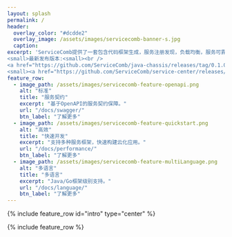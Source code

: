 ```yaml
---
layout: splash
permalink: /
header:
  overlay_color: "#dcdde2"
  overlay_image: /assets/images/servicecomb-banner-s.jpg
  caption:
excerpt: 'ServiceComb提供了一套包含代码框架生成，服务注册发现，负载均衡，服务可靠性（容错熔断，限流降级，调用链追踪）等功能的微服务框架。<br /><br />
<small>最新发布版本:<small><br />
<a href="https://github.com/ServiceComb/java-chassis/releases/tag/0.1.0-m1"> Java开发包 v0.1.0-m1 </a></small><br />
<small><a href="https://github.com/ServiceComb/service-center/releases/tag/0.1.0-m1">服务中心 v0.1.0-m1</a></small><br />'
feature_row:
  - image_path: /assets/images/servicecomb-feature-openapi.png
    alt: "标准"
    title: "服务契约"
    excerpt: "基于OpenAPI的服务契约保障。"
    url: "/docs/swagger/"
    btn_label: "了解更多"
  - image_path: /assets/images/servicecomb-feature-quickstart.png
    alt: "高效"
    title: "快速开发"
    excerpt: "支持多种服务框架，快速构建云化应用。"
    url: "/docs/performance/"
    btn_label: "了解更多"
  - image_path: /assets/images/servicecomb-feature-multiLanguage.png
    alt: "多语言"
    title: "多语言"
    excerpt: "Java/Go框架级别支持。"
    url: "/docs/language/"
    btn_label: "了解更多"
---
```


{% include feature_row id="intro" type="center" %}

{% include feature_row %}
